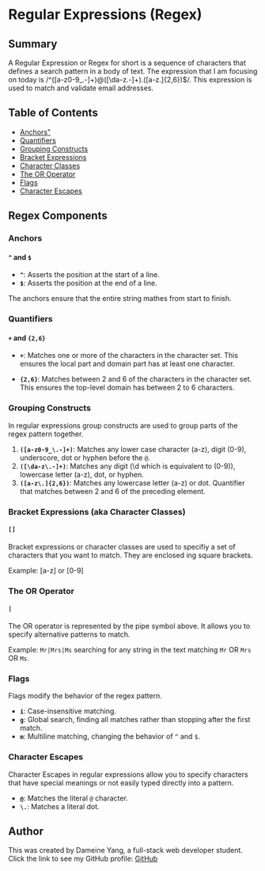 # Regular Expressions (Regex)

## Summary

A Regular Expression or Regex for short is a sequence of characters that defines a search pattern in a body of text. The expression that I am focusing on today is /^([a-z0-9_\.-]+)@([\da-z\.-]+)\.([a-z\.]{2,6})$/. This expression is used to match and validate email addresses.

## Table of Contents

- [Anchors"](#anchors)
- [Quantifiers](#quantifiers)
- [Grouping Constructs](#grouping-constructs)
- [Bracket Expressions](#bracket-expressions)
- [Character Classes](#character-classes)
- [The OR Operator](#the-or-operator)
- [Flags](#flags)
- [Character Escapes](#character-escapes)

## Regex Components

### Anchors
#### `^` and `$`

- **`^`**: Asserts the position at the start of a line.
- **`$`**: Asserts the position at the end of a line.

The anchors ensure that the entire string mathes from start to finish.

### Quantifiers
#### `+` and `{2,6}`

- **`+`**:  Matches one or more of the characters in the character set.
This ensures the local part and domain part has at least one character.

- **`{2,6}`**:  Matches between 2 and 6 of the characters in the character set.
This ensures the top-level domain has between 2 to 6 characters.

### Grouping Constructs
In regular expressions group constructs are used to group parts of the regex pattern together.

1. **`([a-z0-9_\.-]+)`**: Matches any lower case character (a-z), digit (0-9), underscore, dot or hyphen before the `@`.
2. **`([\da-z\.-]+)`**: Matches any digit (\d which is equivalent to (0-9)), lowercase letter (a-z), dot, or hyphen.
3. **`([a-z\.]{2,6})`**: Matches any lowercase letter (a-z) or dot. Quantifier that matches between 2 and 6 of the preceding element.

### Bracket Expressions (aka Character Classes)
#### `[]`
Bracket expressions or character classes are used to specifiy a set of characters that you want to match. They are enclosed ing square brackets.

Example: [a-z] or [0-9]

### The OR Operator
#### `|`
The OR operator is represented by the pipe symbol above. It allows you to specify alternative patterns to match.

Example: `Mr|Mrs|Ms` searching for any string in the text matching `Mr` OR `Mrs` OR `Ms`.
### Flags
Flags modify the behavior of the regex pattern.
- **`i`**: Case-insensitive matching.
- **`g`**: Global search, finding all matches rather than stopping after the first match.
- **`m`**: Multiline matching, changing the behavior of `^` and `$`.

### Character Escapes
Character Escapes in regular expressions allow you to specify characters that have special meanings or not easily typed directly into a pattern. 

- **`@`**: Matches the literal `@` character.
- **`\.`**: Matches a literal dot.

## Author
This was created by Dameine Yang, a full-stack web developer student.  
Click the link to see my GitHub profile:
[GitHub](https://github.com/Dameine)